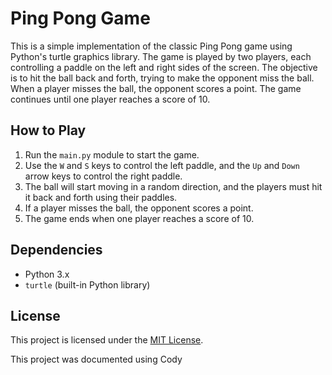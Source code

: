 # Ping Pong Game

This is a simple implementation of the classic Ping Pong game using Python's turtle graphics library. The game is played by two players, each controlling a paddle on the left and right sides of the screen. The objective is to hit the ball back and forth, trying to make the opponent miss the ball. When a player misses the ball, the opponent scores a point. The game continues until one player reaches a score of 10.

## How to Play

1. Run the `main.py` module to start the game.
2. Use the `W` and `S` keys to control the left paddle, and the `Up` and `Down` arrow keys to control the right paddle.
3. The ball will start moving in a random direction, and the players must hit it back and forth using their paddles.
4. If a player misses the ball, the opponent scores a point.
5. The game ends when one player reaches a score of 10.

## Dependencies

- Python 3.x
- `turtle` (built-in Python library)

## License

This project is licensed under the [MIT License](LICENSE).



This project was documented using Cody